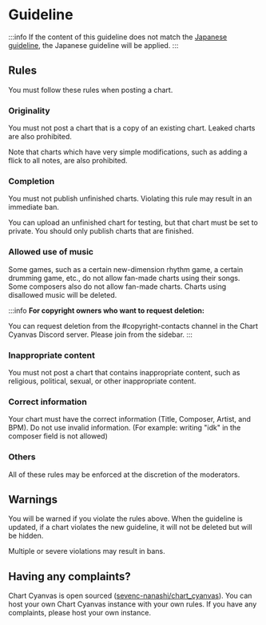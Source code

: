 # Guideline

:::info
If the content of this guideline does not match the [Japanese guideline](../ja/guideline.md), the Japanese guideline will be applied.
:::

## Rules

You must follow these rules when posting a chart.

### Originality

You must not post a chart that is a copy of an existing chart. Leaked charts are also prohibited.

Note that charts which have very simple modifications, such as adding a flick to all notes, are also prohibited.

### Completion

You must not publish unfinished charts. Violating this rule may result in an immediate ban.

You can upload an unfinished chart for testing, but that chart must be set to private. You should only publish charts that are finished.

### Allowed use of music

Some games, such as a certain new-dimension rhythm game, a certain drumming game, etc., do not allow fan-made charts using their songs.
Some composers also do not allow fan-made charts.
Charts using disallowed music will be deleted.

:::info
**For copyright owners who want to request deletion:**

You can request deletion from the #copyright-contacts channel in the Chart Cyanvas Discord server. Please join from the sidebar.
:::

### Inappropriate content

You must not post a chart that contains inappropriate content, such as religious, political, sexual, or other inappropriate content.

### Correct information

Your chart must have the correct information (Title, Composer, Artist, and BPM).
Do not use invalid information. (For example: writing "idk" in the composer field is not allowed)

### Others

All of these rules may be enforced at the discretion of the moderators.

## Warnings

You will be warned if you violate the rules above.
When the guideline is updated, if a chart violates the new guideline, it will not be deleted but will be hidden.

Multiple or severe violations may result in bans.

## Having any complaints?

Chart Cyanvas is open sourced ([sevenc-nanashi/chart_cyanvas](https://github.com/sevenc-nanashi/chart_cyanvas)). You can host your own Chart Cyanvas instance with your own rules. If you have any complaints, please host your own instance.
